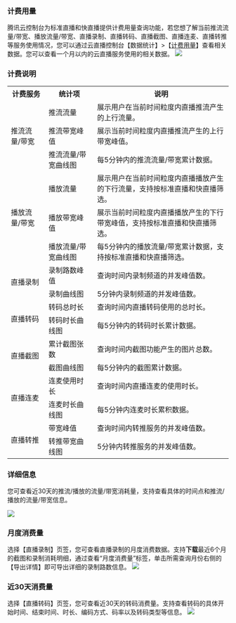 ### 计费用量
腾讯云控制台为标准直播和快直播提供计费用量查询功能，若您想了解当前推流流量/带宽、播放流量/带宽、直播录制、直播转码、直播截图、直播连麦、直播转推等服务使用情况，您可以通过云直播控制台【数据统计】>【[计费用量](https://console.cloud.tencent.com/live/analysis/bill)】查看相关数据。您可以查看一个月以内的云直播服务使用的相关数据。
![](https://main.qcloudimg.com/raw/b303b306214d15d95b1a0cfcbb80211d.png)



### 计费说明


<table>
<tr><th width="17%">计费服务</th><th width="22%">统计项</th><th>说明</th></tr>
<tr>
<td rowspan="3">推流流量/带宽</td>
<td>推流流量</td>
<td>展示用户在当前时间粒度内直播推流产生的上行流量。</td>
</tr><tr>
<td>推流带宽峰值</td>
<td>展示当前时间粒度内直播推流产生的上行带宽峰值。</td>
</tr><tr>
<td>推流流量/带宽曲线图</td>
<td>每5分钟内的推流流量/带宽累计数据。</td>
</tr><tr>
<td rowspan="3">播放流量/带宽</td>
<td>播放流量</td>
<td>展示用户在当前时间粒度内直播播放产生的下行流量，支持按标准直播和快直播筛选。</td>
</tr><tr>
<td>播放带宽峰值</td>
<td>展示当前时间粒度内直播播放产生的下行带宽峰值，支持按标准直播和快直播筛选。</td>
</tr><tr>
<td>播放流量/带宽曲线图</td>
<td>每5分钟内的播放流量/带宽累计数据，支持按标准直播和快直播筛选。</td>
</tr>
<tr>
<td  rowspan="3">直播录制</td>
</tr><tr>
<td>录制路数峰值</td>
<td>查询时间内录制频道的并发峰值数。</td>
</tr><tr>
<td>录制曲线图</td>
<td>5分钟内录制频道的并发峰值数。</td>
</tr><tr>
<td  rowspan="3">直播转码</td>
</tr><tr>
<td>转码总时长</td>
<td>查询时间内直播转码使用的总时长。</td>
</tr><tr>
<td>转码时长曲线图</td>
<td>每5分钟内的转码时长累计数据。</td>
</tr><tr>
<td  rowspan="3">直播截图</td>
</tr><tr>
<td>累计截图张数</td>
<td>查询时间内截图功能产生的图片总数。</td>
</tr><tr>
<td>截图曲线图</td>
<td>每5分钟内的截图累计数据。</td>
</tr><tr>
<td  rowspan="3">直播连麦</td>
</tr><tr>
<td>连麦使用时长</td>
<td>查询时间内直播连麦的使用时长。</td>
</tr><tr>
<td>连麦时长曲线图</td>
<td>每5分钟内连麦时长累积数据。</td>
</tr><tr>
<td  rowspan="3">直播转推</td>
<tr>
<td>带宽峰值</td>
<td>查询时间内转推服务的并发峰值数。</td>
</tr><tr>
<td>转推带宽曲线图</td>
<td>5分钟内转推服务的并发峰值数。</td>
</tr></table>



### 详细信息
您可查看近30天的推流/播放的流量/带宽消耗量，支持查看具体的时间点和推流/播放的流量/带宽信息。

![](https://main.qcloudimg.com/raw/ef1cc4a7b66a9c4edb0038ba4d6f4283.png)


### 月度消费量
选择【直播录制】页签，您可查看直播录制的月度消费数据。支持**下载**最近6个月的截图和录制消耗明细，通过查看“月度消费量”标签，单击所需查询月份右侧的【导出详情】即可导出详细的录制路数信息。
![](https://main.qcloudimg.com/raw/b2064918e7bf332cafda41f1feae4690.png)

### 近30天消费量

选择【直播转码】页签，您可查看近30天的转码消费量。支持查看转码的具体开始时间、结束时间、时长、编码方式、码率以及转码类型等信息。
![](https://main.qcloudimg.com/raw/d4115fdbdc2310a818561edd9a796f1f.jpg)
